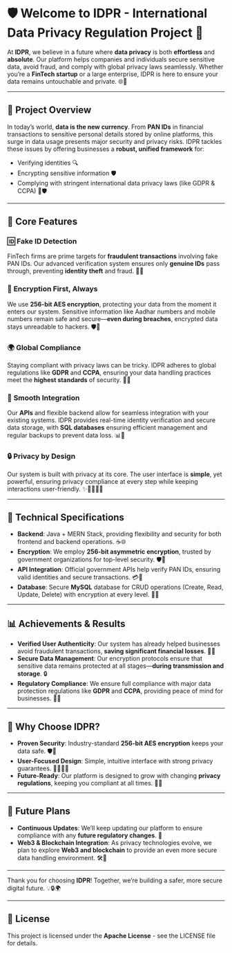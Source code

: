 # 🛡️ Welcome to IDPR - International Data Privacy Regulation Project 🎉

At **IDPR**, we believe in a future where **data privacy** is both **effortless** and **absolute**. Our platform helps companies and individuals secure sensitive data, avoid fraud, and comply with global privacy laws seamlessly. Whether you’re a **FinTech startup** or a large enterprise, IDPR is here to ensure your data remains untouchable and private. 🌐🔐

---

## 🌟 Project Overview

In today’s world, **data is the new currency**. From **PAN IDs** in financial transactions to sensitive personal details stored by online platforms, this surge in data usage presents major security and privacy risks. IDPR tackles these issues by offering businesses a **robust, unified framework** for:
- Verifying identities 🔍
- Encrypting sensitive information 🛡️
- Complying with stringent international data privacy laws (like GDPR & CCPA) 📜🛡️

---

## 🧩 Core Features

### 🆔 **Fake ID Detection**
FinTech firms are prime targets for **fraudulent transactions** involving fake PAN IDs. Our advanced verification system ensures only **genuine IDs** pass through, preventing **identity theft** and fraud. 🏦🚫

### 🔐 **Encryption First, Always**
We use **256-bit AES encryption**, protecting your data from the moment it enters our system. Sensitive information like Aadhar numbers and mobile numbers remain safe and secure—**even during breaches**, encrypted data stays unreadable to hackers. 🛡️🔑

### 🌍 **Global Compliance**
Staying compliant with privacy laws can be tricky. IDPR adheres to global regulations like **GDPR** and **CCPA**, ensuring your data handling practices meet the **highest standards** of security. 📑✅

### 🔄 **Smooth Integration**
Our **APIs** and flexible backend allow for seamless integration with your existing systems. IDPR provides real-time identity verification and secure data storage, with **SQL databases** ensuring efficient management and regular backups to prevent data loss. 📊💾

### 🔒 **Privacy by Design**
Our system is built with privacy at its core. The user interface is **simple**, yet powerful, ensuring privacy compliance at every step while keeping interactions user-friendly. ✨👨‍💻👩‍💻

---

## 🚀 Technical Specifications

- **Backend**: Java + MERN Stack, providing flexibility and security for both frontend and backend operations. ☕🌐
- **Encryption**: We employ **256-bit asymmetric encryption**, trusted by government organizations for top-level security. 🛡️🔑
- **API Integration**: Official government APIs help verify PAN IDs, ensuring valid identities and secure transactions. 💳🧾
- **Database**: Secure **MySQL** database for CRUD operations (Create, Read, Update, Delete) with encryption at every level. 📂🔐

---

## 📊 Achievements & Results

- **Verified User Authenticity**: Our system has already helped businesses avoid fraudulent transactions, **saving significant financial losses**. 🏦💼
- **Secure Data Management**: Our encryption protocols ensure that sensitive data remains protected at all stages—**during transmission and storage**. 🔒
- **Regulatory Compliance**: We ensure full compliance with major data protection regulations like **GDPR** and **CCPA**, providing peace of mind for businesses. 📜✅

---

## 🎯 Why Choose IDPR?

- **Proven Security**: Industry-standard **256-bit AES encryption** keeps your data safe. 🛡️🔑
- **User-Focused Design**: Simple, intuitive interface with strong privacy guarantees. 👨‍💻👩‍💻
- **Future-Ready**: Our platform is designed to grow with changing **privacy regulations**, keeping you compliant at all times. 🔮✨

---

## 📆 Future Plans

- **Continuous Updates**: We’ll keep updating our platform to ensure compliance with any **future regulatory changes**. 🔄
- **Web3 & Blockchain Integration**: As privacy technologies evolve, we plan to explore **Web3 and blockchain** to provide an even more secure data handling environment. 🛠️🧠

---

Thank you for choosing **IDPR**! Together, we’re building a safer, more secure digital future. 💡🔒🌍

---

## 📝 License

This project is licensed under the **Apache License** - see the LICENSE file for details.

